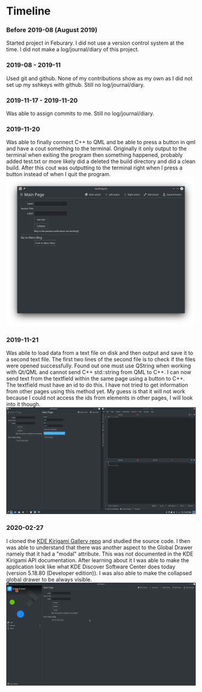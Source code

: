 # Timeline

### Before 2019-08 (August 2019)
Started project in Feburary. I did not use a version control system at the time. I did not make a log/journal/diary of this project.

### 2019-08 - 2019-11
Used git and github. None of my contributions show as my own as I did not set up my sshkeys with github. Still no log/journal/diary.

### 2019-11-17 - 2019-11-20
Was able to assign commits to me. Still no log/journal/diary.

### 2019-11-20
Was able to finally connect C++ to QML and be able to press a button in qml and have a cout something to the terminal.
Originally it only output to the terminal when exiting the program then something happened, probably added test.txt or more likely did a deleted the build directory and did a clean build. After this cout was outputting to the terminal right when I press a button instead of when I quit the program.
![2019-11-20](GALLERY/TIMELINE/2019-11-20.png)

### 2019-11-21
Was abile to load data from a text file on disk and then output and save it to a second text file. The first two lines of the second file is to check if the files were opened successfully. Found out one must use QString when working with Qt/QML and cannot send C++ std::string from QML to C++. I can now send text from the textfield within the same page using a button to C++. The textfield must have an id to do this. I have not tried to get information from other pages using this method yet. My guess is that it will not work because I could not access the ids from elements in other pages, I will look into it though.
![2019-11-21](GALLERY/TIMELINE/2019-11-21.png)

### 2020-02-27
I cloned the [KDE Kirigami Gallery repo](https://github.com/KDE/kirigami-gallery) and studied the source code. I then was able to understand that there was another aspect to the Global Drawer namely that it had a "modal" attribute. This was not documented in the KDE Kirigami API documentation. After learning about it I was able to make the application look like what KDE Discover Software Center does today (version 5.18.80 (Developer edition)). I was also able to make the collapsed global drawer to be always visible.
![2020-02-27](GALLERY/TIMELINE/2020-02-27.png)
